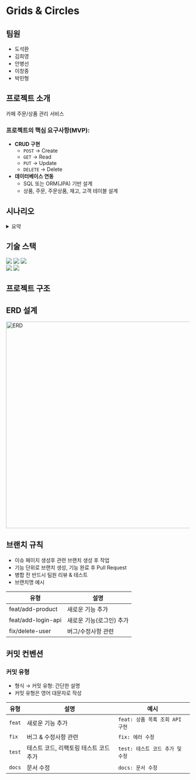 # Grids & Circles
## 팀원
- 도석환
- 김희영
- 안병선
- 이창중
- 박민형
## 프로젝트 소개
카페 주문/상품 관리 서비스
### **프로젝트의 핵심 요구사항(MVP):**

- **CRUD 구현**
    - `POST` → Create
    - `GET` → Read
    - `PUT` → Update
    - `DELETE` → Delete
- **데이터베이스 연동**
    - SQL 또는 ORM(JPA) 기반 설계
    - 상품, 주문, 주문상품, 재고, 고객 테이블 설계
## 시나리오
<details>
<summary>요약</summary>

- **상품 목록 확인**
    - 나는 쇼핑을 원하는 사용자로서, 상품 목록을 확인할 수 있다.
        
        → 그래야 원하는 상품을 찾아 장바구니에 담을 수 있다.
        
- **상품 추가**
    - 나는 쇼핑을 원하는 사용자로서, 상품의 추가 버튼을 눌러 장바구니에 상품을 담을 수 있다.
        
        → 그래야 결제 시 필요한 상품들을 모아둘 수 있다.
        
- **상품 제거**
    - 나는 장바구니를 관리하는 사용자로서, 불필요해진 상품을 장바구니에서 제거할 수 있다.
        
        → 그래야 불필요한 결제가 발생하지 않는다.
        
- **상품 수량 조절**
    - 나는 장바구니를 관리하는 사용자로서, 장바구니에서 상품 수량을 +/- 버튼으로 조절할 수 있다.
        
        → 그래야 필요한 만큼만 주문할 수 있다.
        
- **결제 진행**
    - 나는 쇼핑을 완료한 사용자로서, 장바구니의 결제 버튼을 눌러 주문을 확정할 수 있다.
        
        → 그래야 원하는 상품을 실제로 구매할 수 있다.
        

### 관리자(Admin)

1. 상품을 등록한다
2. 상품을 관리한다
3. 상품을 수정한다
4. 상품을 품절(삭제)한다
5. 들어온 주문들을 본다

---

- **상품 등록**
    - 나는 관리자(Admin)로서, 새로운 상품을 등록할 수 있다.
        
        → 그래야 고객들이 선택할 수 있는 상품을 제공할 수 있다.
        
- **상품 관리**
    - 나는 관리자(Admin)로서, 상품 목록을 관리(조회, 검색 등)할 수 있다.
        
        → 그래야 운영 효율성을 유지할 수 있다.
        
- **상품 수정**
    - 나는 관리자(Admin)로서, 기존 상품의 정보를 수정할 수 있다.
        
        → 그래야 잘못된 정보나 변경된 조건을 반영할 수 있다.
        
- **상품 품절(삭제)**
    - 나는 관리자(Admin)로서, 판매 불가 상품을 품절 처리하거나 삭제할 수 있다.
        
        → 그래야 사용자들이 구매 불가능한 상품을 주문하지 않게 된다.
        
- **주문 확인**
    - 나는 관리자(Admin)로서, 들어온 주문 내역을 확인할 수 있다.
        
        → 그래야 주문을 준비하고 고객에게 배송할 수 있다.
      </details>
## 기술 스택
<img src="https://img.shields.io/badge/Java-ED8B00?style=for-the-badge&logo=openjdk&logoColor=white"/>
  <img src="https://img.shields.io/badge/Spring Boot-6DB33F?style=for-the-badge&logo=spring-boot&logoColor=white"/>
  <img src="https://img.shields.io/badge/MySQL-4479A1?style=for-the-badge&logo=mysql&logoColor=white"/>
  <br/>
  <img src="https://img.shields.io/badge/Next.js-000000?style=for-the-badge&logo=nextdotjs&logoColor=white"/>
  <img src="https://img.shields.io/badge/Tailwind CSS-06B6D4?style=for-the-badge&logo=tailwindcss&logoColor=white"/>

## 프로젝트 구조

## ERD 설계
<img width="1079" height="565" alt="ERD" src="https://github.com/user-attachments/assets/9330ce99-8516-4adf-9fd5-e380b8b86138" />


## 브랜치 규칙
- 이슈 페이지 생성후 관련 브랜치 생성 후 작업
- 기능 단위로 브랜치 생성, 기능 완료 후 Pull Request
- 병합 전 반드시 팀원 리뷰 & 테스트
- 브랜치명 예시
  
| 유형 | 설명 |
|------|------|
| feat/add-product | 새로운 기능 추가 |
| feat/add-login-api | 새로운 기능(로그인) 추가 |
| fix/delete-user | 버그/수정사항 관련 |


## 커밋 컨벤션
### 커밋 유형
- 형식 → 커밋 유형: 간단한 설명
- 커밋 유형은 영어 대문자로 작성
  
| 유형 | 설명 | 예시 |
|------|------|------|
| `feat` | 새로운 기능 추가 | `feat: 상품 목록 조회 API 구현` |
| `fix` | 버그 & 수정사항 관련 | `fix: 에러 수정` |
| `test` | 테스트 코드, 리팩토링 테스트 코드 추가 | `test: 테스트 코드 추가 및 수정` |
| `docs` | 문서 수정 | `docs: 문서 수정` |

